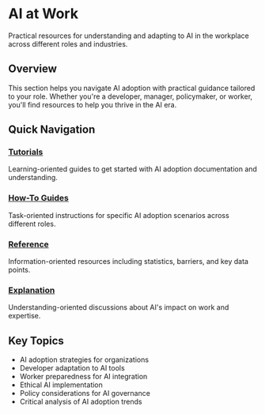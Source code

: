 # AI at Work

Practical resources for understanding and adapting to AI in the workplace across different roles and industries.

## Overview

This section helps you navigate AI adoption with practical guidance tailored to your role. Whether you're a developer, manager, policymaker, or worker, you'll find resources to help you thrive in the AI era.

## Quick Navigation

### [Tutorials](tutorials/index.md)

Learning-oriented guides to get started with AI adoption documentation and understanding.

### [How-To Guides](how-to/index.md)

Task-oriented instructions for specific AI adoption scenarios across different roles.

### [Reference](reference/index.md)

Information-oriented resources including statistics, barriers, and key data points.

### [Explanation](explanation/index.md)

Understanding-oriented discussions about AI's impact on work and expertise.

## Key Topics

- AI adoption strategies for organizations
- Developer adaptation to AI tools
- Worker preparedness for AI integration
- Ethical AI implementation
- Policy considerations for AI governance
- Critical analysis of AI adoption trends
